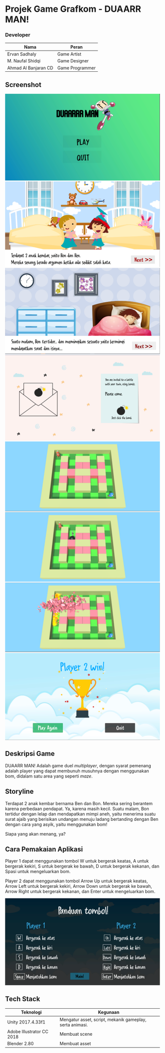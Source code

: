# Projek Game Grafkom - DUAARR MAN!


### Developer
|         Nama         |         Peran        |  
| -------------------- |----------------------| 
| Ervan Sadhaly        | Game Artist          | 
| M. Naufal Shidqi     | Game Designer        |
| Ahmad Al Banjaran CD | Game Programmer      |

## Screenshot
![alt text](https://github.com/ervanoyy/duaarrman/blob/master/Screenshot/Splash%20Screen.png "Start Menu")
![alt text](https://github.com/ervanoyy/duaarrman/blob/master/Screenshot/Storyline%201.png "Storyline 1")
![alt text](https://github.com/ervanoyy/duaarrman/blob/master/Screenshot/Storyline%202.png "Storyline 2")
![alt text](https://github.com/ervanoyy/duaarrman/blob/master/Screenshot/Storyline%203.png "Storyline 3")
![alt text](https://github.com/ervanoyy/duaarrman/blob/master/Screenshot/Starting%20Position.png "Starting Position")
![alt text](https://github.com/ervanoyy/duaarrman/blob/master/Screenshot/Dropping%20Bomb.png "Dropping Bomb")
![alt text](https://github.com/ervanoyy/duaarrman/blob/master/Screenshot/Explosion%20Gameplay.png "Explosion Gameplay")
![alt text](https://github.com/ervanoyy/duaarrman/blob/master/Screenshot/Win%20Scene.png "Win Scene")

## Deskripsi Game
DUAARR MAN! Adalah game duel _multiplayer_, dengan syarat pemenang adalah player yang dapat membunuh musuhnya dengan menggunakan bom, didalam satu area yang seperti _maze_.

## Storyline
Terdapat 2 anak kembar bernama Ben dan Bon. Mereka sering berantem karena perbedaan pendapat. Ya, karena masih kecil.
Suatu malam, Bon tertidur dengan lelap dan mendapatkan mimpi aneh, yaitu menerima suatu surat ajaib yang berisikan undangan menuju ladang bertanding dengan Ben dengan cara yang asyik, yaitu menggunakan bom!

Siapa yang akan menang, ya?

## Cara Pemakaian Aplikasi
Player 1 dapat menggunakan tombol W untuk bergerak keatas, A untuk bergerak kekiri, S untuk bergerak ke bawah, D untuk bergerak kekanan, dan Spasi untuk mengeluarkan bom.

Player 2 dapat menggunakan tombol Arrow Up untuk bergerak keatas, Arrow Left untuk bergerak kekiri, Arrow Down untuk bergerak ke bawah, Arrow Right untuk bergerak kekanan, dan Enter untuk mengeluarkan bom.

![alt text](https://github.com/ervanoyy/duaarrman/blob/master/Screenshot/How%20to.png "How to")

## Tech Stack

|          Teknologi          |                  Kegunaan                 | 
| ----------------------------|-------------------------------------------| 
| Unity 2017.4.33f1           | Mengatur asset, script, mekanik gameplay, serta animasi.    | 
| Adobe Illustrator CC 2018   | Membuat scene                             |
| Blender 2.80                | Membuat asset                             |
